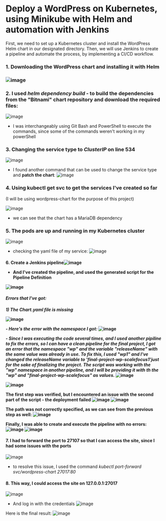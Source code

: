 <h1>Deploy a WordPress on Kubernetes, using Minikube with Helm and automation with Jenkins</h1>

First, we need to set up a Kubernetes cluster and install the WordPress Helm chart in our designated directory. Then, we will use Jenkins to create a pipeline and
automate the process, by implementing a CI/CD workflow.


<h3>1. Downloading the WordPress chart and installing it with Helm<h3>

![image](https://github.com/andrijanasharkoska/Final-Project-Assessment-for-Scalefocus-Academy/assets/125911121/2cea28dd-6431-4f61-a279-b2b1897b870e)

<h3>2. I used <i>helm dependency build</i> - to build the dependencies from the "Bitnami" chart repository and download the required files:</h3>
 
![image](https://github.com/andrijanasharkoska/Final-Project-Assessment-for-Scalefocus-Academy/assets/125911121/edd9ceae-418d-4220-97ea-c40822ace51c)
- I was interchangeably using Git Bash and PowerShell to execute the commands, since some of the commands weren't working in my powerShell

 <h3>3. Changing the service type to <i>ClusterIP</i> on line 534</h3>

![image](https://github.com/andrijanasharkoska/Final-Project-Assessment-for-Scalefocus-Academy/assets/125911121/3f66239e-7c5f-470a-9262-829b1cdd4e29)

* I found another command that can be used to change the service type and <strong>patch the chart</strong>:
![image](https://github.com/andrijanasharkoska/Final-Project-Assessment-for-Scalefocus-Academy/assets/125911121/5fe8752d-746b-4026-a63d-1af34086bc38)


<h3>4. Using kubectl get svc to get the services I've created so far</h3> (I will be using wordpress-chart for the purpose of this project)

![image](https://github.com/andrijanasharkoska/Final-Project-Assessment-for-Scalefocus-Academy/assets/125911121/49801b5e-d420-47d7-8927-9b2d0f9aa5a1)
- we can see that the chart has a MariaDB dependency

 <h3>5. The pods are up and running in my Kubernetes cluster</h3>

![image](https://github.com/andrijanasharkoska/Final-Project-Assessment-for-Scalefocus-Academy/assets/125911121/f6e6695b-e618-4f7d-bc7e-71f9be5ceb76)

- checking the yaml file of my service:
![image](https://github.com/andrijanasharkoska/Final-Project-Assessment-for-Scalefocus-Academy/assets/125911121/1c49c727-546e-4271-97f0-ea740091f398)

<h4>6. Create a Jenkins pipeline</h4?
 - I used the help of ChatGPT to generate the script for the namespace condition and installation of the WordPress Helm chart. 
 - I have uploaded the contents of the script in the Jenkins file in my repo.

![image](https://github.com/andrijanasharkoska/Final-Project-Assessment-for-Scalefocus-Academy/assets/125911121/e0e45dfd-351a-453b-aaa9-f284a96bd5f7)


- And I've created the pipeline, and used the generated script for the Pipeline Definition

![image](https://github.com/andrijanasharkoska/Final-Project-Assessment-for-Scalefocus-Academy/assets/125911121/5104d208-88a9-4977-b295-708a1244b1b4)

<h4><i>Errors that I've got:</i><h4>
 
 <i>1) The Chart.yaml file is missing</i>
 
 ![image](https://github.com/andrijanasharkoska/Final-Project-Assessment-for-Scalefocus-Academy/assets/125911121/e91155bf-1e03-4bde-aadf-6293f883d21c)


 
 <i> - Here's the error with the namespace I got: </i>
![image](https://github.com/andrijanasharkoska/Final-Project-Assessment-for-Scalefocus-Academy/assets/125911121/1de590de-86d7-471b-9dad-79a34308465d)

  <i>- Since I was executing the code several times, and I used another pipiline to fix the errors, so I can have a clean pipeline for the final project,
   I got an error that the namespace <strong>"wp"</strong> and the variable <strong>"releaseName"</strong> with the same value was already in use. 
   To fix this, I used "wp1" and I've changed the releaseName variable to 'final-project-wp-scalefocus1'just for the sake of finalizing the project. 
   The script was working with the "wp" namespace in another pipeline, and I will be providing it with th the <strong>"wp"</strong> and <strong>"final-project-wp-scalefocus"</strong> as values.</i>
![image](https://github.com/andrijanasharkoska/Final-Project-Assessment-for-Scalefocus-Academy/assets/125911121/6b8361a1-969a-4b04-a8f9-cd99ea87c9cd)

![image](https://github.com/andrijanasharkoska/Final-Project-Assessment-for-Scalefocus-Academy/assets/125911121/cec22692-5e89-4364-8af6-f16dae18c60d)


The first step was verified, but I encountered an issue with the second part of the script - the deployment failed
![image](https://github.com/andrijanasharkoska/Final-Project-Assessment-for-Scalefocus-Academy/assets/125911121/fcea40dd-e81f-4291-8f96-a4734b76158f)
![image](https://github.com/andrijanasharkoska/Final-Project-Assessment-for-Scalefocus-Academy/assets/125911121/bde857c9-b759-47e6-80ac-871e53582ed2)

The path was not correctly specified, as we can see from the previous step as well:
![image](https://github.com/andrijanasharkoska/Final-Project-Assessment-for-Scalefocus-Academy/assets/125911121/5dd31f2e-20a7-4e50-a579-b32927dc0d86)

 
 
Finally, I was able to create and execute the pipeline with no errors:
![image](https://github.com/andrijanasharkoska/Final-Project-Assessment-for-Scalefocus-Academy/assets/125911121/250a3aec-4cbf-434a-8861-65a774da36d1)
![image](https://github.com/andrijanasharkoska/Final-Project-Assessment-for-Scalefocus-Academy/assets/125911121/77668277-0206-4934-8982-88de9fee42e9)


<h4>7. I had to forward the port to 27107 so that I can access the site, since I had some issues with the ports</h4>

 
 ![image](https://github.com/andrijanasharkoska/Final-Project-Assessment-for-Scalefocus-Academy/assets/125911121/207f6978-b126-46bd-9881-48e173ad4aff)
 
 - to resolve this issue, I used the command <em>kubectl port-forward svc/wordpress-chart 27017:80</em>

 
 <h4>8. This way, I could access the site on 127.0.0.1:27017</h4>


![image](https://github.com/andrijanasharkoska/Final-Project-Assessment-for-Scalefocus-Academy/assets/125911121/e1b6db17-b9e7-412c-9ccc-a15b21a89d80)
- And log in with the credentials
![image](https://github.com/andrijanasharkoska/Final-Project-Assessment-for-Scalefocus-Academy/assets/125911121/7e74e44b-0079-4b87-9103-9a1b01455910)

Here is the final result:
![image](https://github.com/andrijanasharkoska/Final-Project-Assessment-for-Scalefocus-Academy/assets/125911121/b86a1c54-83a3-423e-924a-9f7ab0744869)


